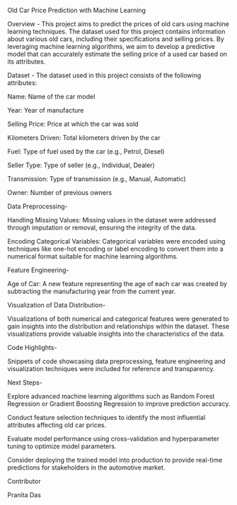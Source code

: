 Old Car Price Prediction with Machine Learning

Overview -
This project aims to predict the prices of old cars using machine learning techniques. The dataset used for this project contains information about various old cars, including their specifications and selling prices. By leveraging machine learning algorithms, we aim to develop a predictive model that can accurately estimate the selling price of a used car based on its attributes.

Dataset -
The dataset used in this project consists of the following attributes:

Name: Name of the car model

Year: Year of manufacture

Selling Price: Price at which the car was sold

Kilometers Driven: Total kilometers driven by the car

Fuel: Type of fuel used by the car (e.g., Petrol, Diesel)

Seller Type: Type of seller (e.g., Individual, Dealer)

Transmission: Type of transmission (e.g., Manual, Automatic)

Owner: Number of previous owners

Data Preprocessing-

Handling Missing Values: Missing values in the dataset were addressed through imputation or removal, ensuring the integrity of the data.

Encoding Categorical Variables: Categorical variables were encoded using techniques like one-hot encoding or label encoding to convert them into a numerical format suitable for machine learning algorithms.

Feature Engineering-

Age of Car: A new feature representing the age of each car was created by subtracting the manufacturing year from the current year.

Visualization of Data Distribution-

Visualizations of both numerical and categorical features were generated to gain insights into the distribution and relationships within the dataset. These visualizations provide valuable insights into the characteristics of the data.

Code Highlights-

Snippets of code showcasing data preprocessing, feature engineering and visualization techniques were included for reference and transparency.

Next Steps-

Explore advanced machine learning algorithms such as Random Forest Regression or Gradient Boosting Regression to improve prediction accuracy.

Conduct feature selection techniques to identify the most influential attributes affecting old car prices.

Evaluate model performance using cross-validation and hyperparameter tuning to optimize model parameters.

Consider deploying the trained model into production to provide real-time predictions for stakeholders in the automotive market.

Contributor

Pranita Das
